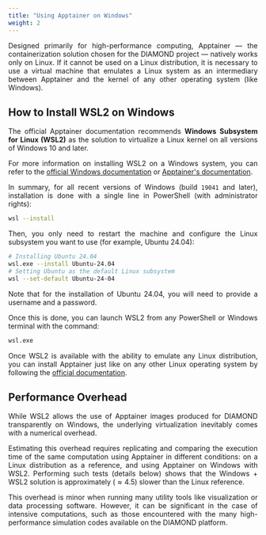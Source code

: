 ```yaml
---
title: "Using Apptainer on Windows"
weight: 2
---
```


<div align="justify">
    
Designed primarily for high-performance computing, Apptainer — the containerization solution chosen for the DIAMOND project — natively works only on Linux. If it cannot be used on a Linux distribution, it is necessary to use a virtual machine that emulates a Linux system as an intermediary between Apptainer and the kernel of any other operating system (like Windows).

## How to Install WSL2 on Windows

The official Apptainer documentation recommends **Windows Subsystem for Linux (WSL2)** as the solution to virtualize a Linux kernel on all versions of Windows 10 and later.

For more information on installing WSL2 on a Windows system, you can refer to the [official Windows documentation](https://learn.microsoft.com/fr-fr/windows/wsl/install) or [Apptainer's documentation](https://apptainer.org/docs/admin/1.3/installation.html#windows).

In summary, for all recent versions of Windows (build `19041` and later), installation is done with a single line in PowerShell (with administrator rights):

```bash
wsl --install
```
Then, you only need to restart the machine and configure the Linux subsystem you want to use (for example, Ubuntu 24.04):

```bash
# Installing Ubuntu 24.04
wsl.exe --install Ubuntu-24.04
# Setting Ubuntu as the default Linux subsystem
wsl --set-default Ubuntu-24-04
```

Note that for the installation of Ubuntu 24.04, you will need to provide a username and a password.

Once this is done, you can launch WSL2 from any PowerShell or Windows terminal with the command:
```bash
wsl.exe
```

Once WSL2 is available with the ability to emulate any Linux distribution, you can install Apptainer just like on any other Linux operating system by following the [official documentation](https://apptainer.org/docs/admin/1.3/installation.html#installation-on-linux).

## Performance Overhead

While WSL2 allows the use of Apptainer images produced for DIAMOND transparently on Windows, the underlying virtualization inevitably comes with a numerical overhead.

Estimating this overhead requires replicating and comparing the execution time of the same computation using Apptainer in different conditions: on a Linux distribution as a reference, and using Apptainer on Windows with WSL2. Performing such tests (details below) shows that the Windows + WSL2 solution is approximately ($\approx 4.5%$) slower than the Linux reference.

This overhead is minor when running many utility tools like visualization or data processing software. However, it can be significant in the case of intensive computations, such as those encountered with the many high-performance simulation codes available on the DIAMOND platform.

<!-- > **Test Conditions and Detailed Results**
>
> Calculations were performed on a dual-boot machine with Ubuntu 24.04.1 LTS/Windows 11 to have the same underlying hardware (Intel i7-11800H 2.30GHz CPU and 16GB of RAM). To maximize software similarities, WSL2 was used with the same distribution as our reference (Ubuntu 24.04.1 LTS), and in each case, we ensured the same Apptainer version (1.3.4) was used.
>
> For each of these Apptainer installations, a test image provided for the [DIAMOND tutorials](/en/documentation/apptainer-parallel/howto/) was used. This image performs $M$ multiplications of square $N \times N$ random matrices. In this test, a sequential computation (on a single CPU core) was performed with $M=500$ and $N=1000$: `apptainer run tutorial-openmpi.sif 500 1000`.
>
> To account for potential performance fluctuations due to CPU load, the calculations were replicated 10 times in each case. The final average times were $<t^{Ubuntu}> = 118.78$ s ($\sigma = 1.41$ s) and $<t^{WSL2}> = 124.15$ s ($\sigma = 0.79$ s).
>
> ![image](./bench_WSL2-cropped.png)

> Considering these average times and standard deviations, it seems that the overhead associated with WSL2 is significant. This conclusion is supported by verifying the compatibility of these samples with the hypothesis of identical average times. A very small p-value ($2.5 \times 10^{-6}$) was obtained (using the `ttest_rel` function from the Python `scipy.stats` module), strongly suggesting that the measured times follow different distributions and that virtualization with WSL2 results in a noticeable increase in execution time compared to a Linux reference distribution. -->

</div>